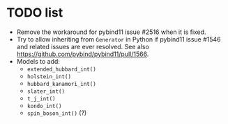 TODO list
=========

* Remove the workaround for pybind11 issue #2516 when it is fixed.
* Try to allow inheriting from `Generator` in Python if pybind11 issue #1546 and
  related issues are ever resolved.
  See also https://github.com/pybind/pybind11/pull/1566.
* Models to add:
  - ``extended_hubbard_int()``
  - ``holstein_int()``
  - ``hubbard_kanamori_int()``
  - ``slater_int()``
  - ``t_j_int()``
  - ``kondo_int()``
  - ``spin_boson_int()`` (?)
